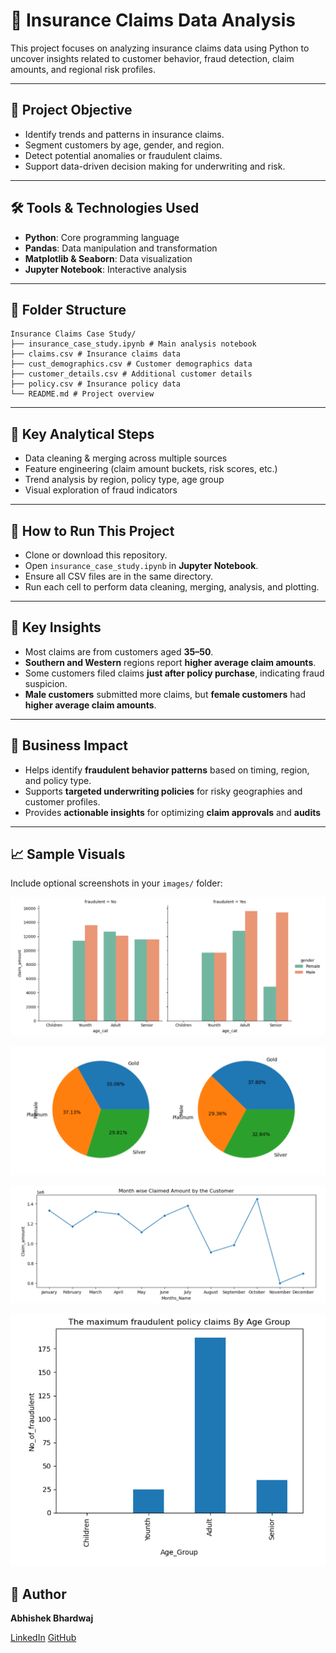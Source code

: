 # 🏥 Insurance Claims Data Analysis

This project focuses on analyzing insurance claims data using Python to uncover insights related to customer behavior, fraud detection, claim amounts, and regional risk profiles.

---

## 📌 Project Objective

- Identify trends and patterns in insurance claims.
- Segment customers by age, gender, and region.
- Detect potential anomalies or fraudulent claims.
- Support data-driven decision making for underwriting and risk.

---

## 🛠️ Tools & Technologies Used

- **Python**: Core programming language
- **Pandas**: Data manipulation and transformation
- **Matplotlib & Seaborn**: Data visualization
- **Jupyter Notebook**: Interactive analysis

---

## 📂 Folder Structure

```
Insurance Claims Case Study/
├── insurance_case_study.ipynb # Main analysis notebook
├── claims.csv # Insurance claims data
├── cust_demographics.csv # Customer demographics data
├── customer_details.csv # Additional customer details
├── policy.csv # Insurance policy data
└── README.md # Project overview

```



---

## 🧪 Key Analytical Steps

- Data cleaning & merging across multiple sources
- Feature engineering (claim amount buckets, risk scores, etc.)
- Trend analysis by region, policy type, age group
- Visual exploration of fraud indicators

---

## 🚀 How to Run This Project

- Clone or download this repository.
- Open `insurance_case_study.ipynb` in **Jupyter Notebook**.
- Ensure all CSV files are in the same directory.
- Run each cell to perform data cleaning, merging, analysis, and plotting.

---

## 🧠 Key Insights

- Most claims are from customers aged **35–50**.
- **Southern and Western** regions report **higher average claim amounts**.
- Some customers filed claims **just after policy purchase**, indicating fraud suspicion.
- **Male customers** submitted more claims, but **female customers** had **higher average claim amounts**.

---

## 📌 Business Impact

- Helps identify **fraudulent behavior patterns** based on timing, region, and policy type.
- Supports **targeted underwriting policies** for risky geographies and customer profiles.
- Provides **actionable insights** for optimizing **claim approvals** and **audits**

---
## 📈 Sample Visuals

Include optional screenshots in your `images/` folder:

![Sample Output](outputs/plots/fig1.png)

![Sample Output](outputs/plots/fig2.png)

![Sample Output](outputs/plots/fig3.png)

![Sample Output](outputs/plots/fig4.png)

## 📌 Author

**Abhishek Bhardwaj** 
  
[LinkedIn](https://www.linkedin.com/in/abhishekbhardwaj28)
[GitHub](https://github.com/abhishek-9617)
